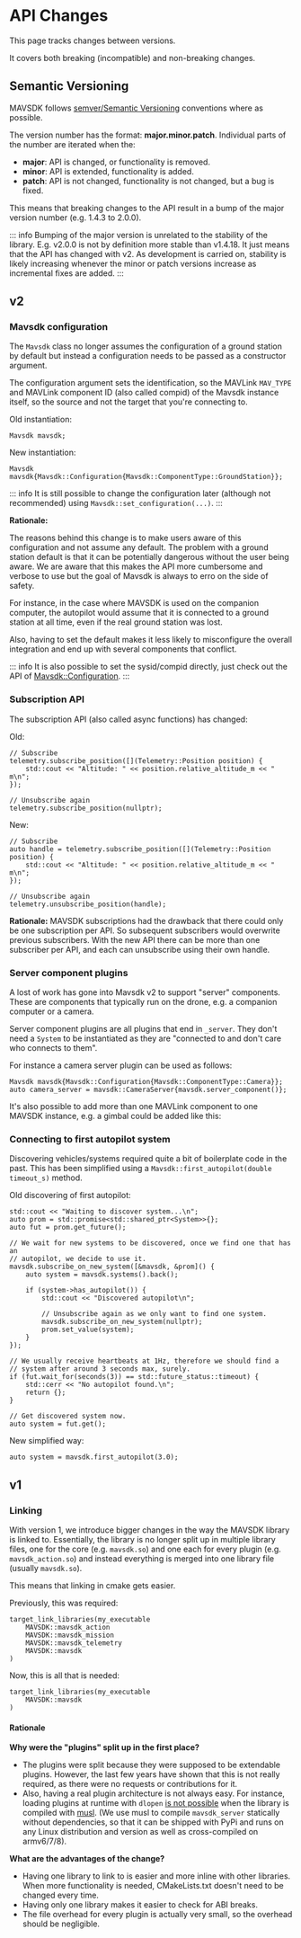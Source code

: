 # API Changes

This page tracks changes between versions.

It covers both breaking (incompatible) and non-breaking changes.

## Semantic Versioning

MAVSDK follows [semver/Semantic Versioning](https://semver.org/) conventions where as possible.

The version number has the format: **major.minor.patch**.
Individual parts of the number are iterated when the:

- **major**: API is changed, or functionality is removed.
- **minor**: API is extended, functionality is added.
- **patch**: API is not changed, functionality is not changed, but a bug is fixed.

This means that breaking changes to the API result in a bump of the major version number (e.g. 1.4.3 to 2.0.0).

::: info
Bumping of the major version is unrelated to the stability of the library. E.g. v2.0.0 is not by definition more stable than v1.4.18. It just means that the API has changed with v2. As development is carried on, stability is likely increasing whenever the minor or patch versions increase as incremental fixes are added.
:::

## v2

### Mavsdk configuration

The `Mavsdk` class no longer assumes the configuration of a ground station by default but instead a configuration needs to be passed as a constructor argument.

The configuration argument sets the identification, so the MAVLink `MAV_TYPE` and MAVLink component ID (also called compid) of the Mavsdk instance itself, so the source and not the target that you're connecting to.

Old instantiation:
```
Mavsdk mavsdk;
```

New instantiation:
```
Mavsdk mavsdk{Mavsdk::Configuration{Mavsdk::ComponentType::GroundStation}};
```

::: info
It is still possible to change the configuration later (although not recommended) using `Mavsdk::set_configuration(...)`.
:::

**Rationale:**

The reasons behind this change is to make users aware of this configuration and not assume any default. The problem with a ground station default is that it can be potentially dangerous without the user being aware. We are aware that this makes the API more cumbersome and verbose to use but the goal of Mavsdk is always to erro on the side of safety.

For instance, in the case where MAVSDK is used on the companion computer, the autopilot would assume that it is connected to a ground station at all time, even if the real ground station was lost.

Also, having to set the default makes it less likely to misconfigure the overall integration and end up with several components that conflict.

::: info
It is also possible to set the sysid/compid directly, just check out the API of [Mavsdk::Configuration](cpp/api_reference/classmavsdk_1_1_mavsdk_1_1_configuration.md).
:::

### Subscription API

The subscription API (also called async functions) has changed:

Old:

```
// Subscribe
telemetry.subscribe_position([](Telemetry::Position position) {
    std::cout << "Altitude: " << position.relative_altitude_m << " m\n";
});

// Unsubscribe again
telemetry.subscribe_position(nullptr);
```

New:

```
// Subscribe
auto handle = telemetry.subscribe_position([](Telemetry::Position position) {
    std::cout << "Altitude: " << position.relative_altitude_m << " m\n";
});

// Unsubscribe again
telemetry.unsubscribe_position(handle);
```

**Rationale:**
MAVSDK subscriptions had the drawback that there could only be one subscription per API. So subsequent subscribers would overwrite previous subscribers. With the new API there can be more than one subscriber per API, and each can unsubscribe using their own handle.


### Server component plugins

A lost of work has gone into Mavsdk v2 to support "server" components. These are components that typically run on the drone, e.g. a companion computer or a camera.

Server component plugins are all plugins that end in `_server`. They don't need a `System` to be instantiated as they are "connected to and don't care who connects to them".

For instance a camera server plugin can be used as follows:

```
Mavsdk mavsdk{Mavsdk::Configuration{Mavsdk::ComponentType::Camera}};
auto camera_server = mavsdk::CameraServer{mavsdk.server_component()};
```

It's also possible to add more than one MAVLink component to one MAVSDK instance, e.g. a gimbal could be added like this:


### Connecting to first autopilot system

Discovering vehicles/systems required quite a bit of boilerplate code in the past. This has been simplified using a `Mavsdk::first_autopilot(double timeout_s)` method.

Old discovering of first autopilot:

```
std::cout << "Waiting to discover system...\n";
auto prom = std::promise<std::shared_ptr<System>>{};
auto fut = prom.get_future();

// We wait for new systems to be discovered, once we find one that has an
// autopilot, we decide to use it.
mavsdk.subscribe_on_new_system([&mavsdk, &prom]() {
    auto system = mavsdk.systems().back();

    if (system->has_autopilot()) {
        std::cout << "Discovered autopilot\n";

        // Unsubscribe again as we only want to find one system.
        mavsdk.subscribe_on_new_system(nullptr);
        prom.set_value(system);
    }
});

// We usually receive heartbeats at 1Hz, therefore we should find a
// system after around 3 seconds max, surely.
if (fut.wait_for(seconds(3)) == std::future_status::timeout) {
    std::cerr << "No autopilot found.\n";
    return {};
}

// Get discovered system now.
auto system = fut.get();
```

New simplified way:

```
auto system = mavsdk.first_autopilot(3.0);
```

## v1

### Linking

With version 1, we introduce bigger changes in the way the MAVSDK library is linked to. Essentially, the library is no longer split up in multiple library files, one for the core (e.g. `mavsdk.so`) and one each for every plugin (e.g. `mavsdk_action.so`) and instead everything is merged into one library file (usually `mavsdk.so`).

This means that linking in cmake gets easier.

Previously, this was required:
```
target_link_libraries(my_executable
    MAVSDK::mavsdk_action
    MAVSDK::mavsdk_mission
    MAVSDK::mavsdk_telemetry
    MAVSDK::mavsdk
)
```

Now, this is all that is needed:
```
target_link_libraries(my_executable
    MAVSDK::mavsdk
)
```

#### Rationale

**Why were the "plugins" split up in the first place?**

- The plugins were split because they were supposed to be extendable plugins. However, the last few years have shown that this is not really required, as there were no requests or contributions for it.
- Also, having a real plugin architecture is not always easy. For instance, loading plugins at runtime with `dlopen` [is not possible](https://github.com/bpowers/musl/blob/master/src/ldso/dlopen.c) when the library is compiled with [musl](https://www.musl-libc.org/). (We use musl to compile `mavsdk_server` statically without dependencies, so that it can be shipped with PyPi and runs on any Linux distribution and version as well as cross-compiled on armv6/7/8).

**What are the advantages of the change?**

- Having one library to link to is easier and more inline with other libraries. When more functionality is needed, CMakeLists.txt doesn't need to be changed every time.
- Having only one library makes it easier to check for ABI breaks.
- The file overhead for every plugin is actually very small, so the overhead should be negligible.
